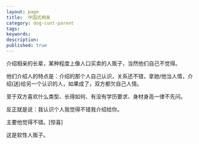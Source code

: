```yaml
---
layout: page
title:  中国式相亲
category: dog-cunt-parent
tags:
keywords:
description:
published: true
---
```


介绍相亲的长辈，某种程度上像人口买卖的人贩子，当然他们自己不觉得。

他们介绍人的特点是：介绍的那个人自己认识，关系还不错，拿她/他当人情，介绍(送)给另一个认识的人，如果成了，双方都欠自己人情。

至于双方喜欢什么类型、长得如何、有没有学历要求、身材身高一律不先问。

反正就是说：我认识个人我觉得不错我介绍给你。

主要他觉得不错。[惊喜]

这是软性人贩子。